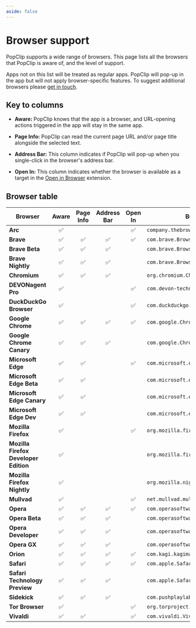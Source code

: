 ```yaml
---
aside: false
---
```


# Browser support

PopClip supports a wide range of browsers. This page lists all the browsers that
PopClip is aware of, and the level of support.

Apps not on this list will be treated as regular apps. PopClip will pop-up in
the app but will not apply browser-specific features. To suggest additional
browsers please [get in touch](/support).

## Key to columns

- **Aware:** PopClip knows that the app is a browser, and URL-opening actions
  triggered in the app will stay in the same app.

- **Page Info:** PopClip can read the current page URL and/or page title
  alongside the selected text.

- **Address Bar:** This column indicates if PopClip will pop-up when you
  single-click in the browser's address bar.

- **Open In:** This column indicates whether the browser is available as a
  target in the
  [Open in Browser](https://pilotmoon.com/popclip/extensions/page/OpenInBrowser)
  extension.

## Browser table

| Browser                               | Aware | Page Info | Address Bar | Open In | Bundle ID                             | Homepage                                                 |
| ------------------------------------- | :---: | :-------: | :---------: | :-----: | ------------------------------------- | -------------------------------------------------------- |
| **Arc**                               |  ✅   |           |             |   ✅    | `company.thebrowser.Browser`          | <https://arc.net>                                        |
| **Brave**                             |  ✅   |    ✅     |     ✅      |   ✅    | `com.brave.Browser`                   | <https://brave.com/>                                     |
| **Brave Beta**                        |  ✅   |    ✅     |     ✅      |         | `com.brave.Browser.beta`              | <https://brave.com/download-beta/>                       |
| **Brave Nightly**                     |  ✅   |    ✅     |     ✅      |         | `com.brave.Browser.nightly`           | <https://brave.com/download-nightly/>                    |
| **Chromium**                          |  ✅   |    ✅     |     ✅      |         | `org.chromium.Chromium`               | <https://www.chromium.org/>                              |
| **DEVONagent Pro**                    |  ✅   |           |             |   ✅    | `com.devon-technologies.agent`        | <https://devontechnologies.com/apps/devonagent>          |
| **DuckDuckGo Browser**                |  ✅   |           |             |   ✅    | `com.duckduckgo.macos.browser`        | <https://duckduckgo.com/mac>                             |
| **Google Chrome**                     |  ✅   |    ✅     |     ✅      |   ✅    | `com.google.Chrome`                   | <https://www.google.com/chrome/>                         |
| **Google Chrome Canary**              |  ✅   |    ✅     |     ✅      |         | `com.google.Chrome.canary`            |                                                          |
| **Microsoft Edge**                    |  ✅   |    ✅     |             |   ✅    | `com.microsoft.edgemac`               | <https://www.microsoft.com/edge>                         |
| **Microsoft Edge Beta**               |  ✅   |    ✅     |             |         | `com.microsoft.edgemac.Beta`          |                                                          |
| **Microsoft Edge Canary**             |  ✅   |    ✅     |             |         | `com.microsoft.edgemac.Canary`        |                                                          |
| **Microsoft Edge Dev**                |  ✅   |    ✅     |             |         | `com.microsoft.edgemac.Dev`           |                                                          |
| **Mozilla Firefox**                   |  ✅   |           |             |   ✅    | `org.mozilla.firefox`                 | <https://www.mozilla.org/firefox/>                       |
| **Mozilla Firefox Developer Edition** |  ✅   |           |             |         | `org.mozilla.firefoxdeveloperedition` |                                                          |
| **Mozilla Firefox Nightly**           |  ✅   |           |             |         | `org.mozilla.nightly`                 |                                                          |
| **Mullvad**                           |  ✅   |           |             |   ✅    | `net.mullvad.mullvadbrowser`          | <https://mullvad.net/browser>                            |
| **Opera**                             |  ✅   |    ✅     |     ✅      |   ✅    | `com.operasoftware.Opera`             | <https://www.opera.com>                                  |
| **Opera Beta**                        |  ✅   |    ✅     |     ✅      |         | `com.operasoftware.OperaNext`         | <https://www.opera.com/browsers/opera/beta>              |
| **Opera Developer**                   |  ✅   |    ✅     |     ✅      |         | `com.operasoftware.OperaDeveloper`    | <https://www.opera.com/browsers/opera/beta>              |
| **Opera GX**                          |  ✅   |    ✅     |     ✅      |         | `com.operasoftware.OperaGX`           | <https://www.opera.com/gx>                               |
| **Orion**                             |  ✅   |    ✅     |     ✅      |   ✅    | `com.kagi.kagimacOS`                  | <https://browser.kagi.com>                               |
| **Safari**                            |  ✅   |    ✅     |     ✅      |   ✅    | `com.apple.Safari`                    | <https://www.apple.com/safari/>                          |
| **Safari Technology Preview**         |  ✅   |    ✅     |     ✅      |         | `com.apple.SafariTechnologyPreview`   | <https://developer.apple.com/safari/technology-preview/> |
| **Sidekick**                          |  ✅   |    ✅     |     ✅      |         | `com.pushplaylabs.sidekick`           | <https://www.meetsidekick.com/>                          |
| **Tor Browser**                       |  ✅   |           |             |   ✅    | `org.torproject.torbrowser`           | <https://www.torproject.org/>                            |
| **Vivaldi**                           |  ✅   |    ✅     |             |   ✅    | `com.vivaldi.Vivaldi`                 | <https://vivaldi.com>                                    |
